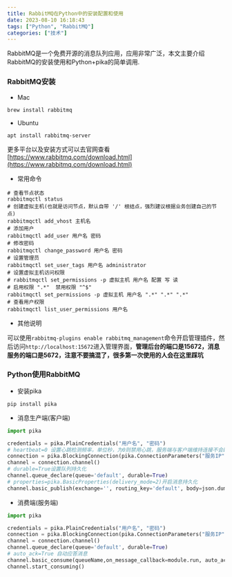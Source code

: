 ```yaml
---
title: RabbitMQ在Python中的安装配置和使用
date: 2023-08-10 16:18:43
tags: ["Python", "RabbitMQ"]
categories: ["技术"]
---
```


RabbitMQ是一个免费开源的消息队列应用，应用非常广泛，本文主要介绍RabbitMQ的安装使用和Python+pika的简单调用.

<!-- more -->

### RabbitMQ安装

 - Mac

```
brew install rabbitmq
```
 - Ubuntu

```
apt install rabbitmq-server
```

更多平台以及安装方式可以去官网查看[https://www.rabbitmq.com/download.html](https://www.rabbitmq.com/download.html)

 - 常用命令

```shell
# 查看节点状态
rabbitmqctl status
# 创建虚拟主机(也就是访问节点，默认自带 '/' 根结点，强烈建议根据业务创建自己的节点)
rabbitmqctl add_vhost 主机名
# 添加用户
rabbitmqctl add_user 用户名 密码
# 修改密码
rabbitmqctl change_password 用户名 密码
# 设置管理员
rabbitmqctl set_user_tags 用户名 administrator
# 设置虚拟主机访问权限
# rabbitmqctl set_permissions -p 虚拟主机 用户名 配置 写 读
# 启用权限 ".*"  禁用权限 "^$"
rabbitmqctl set_permissions -p 虚拟主机 用户名 ".*" ".*" ".*"
# 查看用户权限
rabbitmqctl list_user_permissions 用户名
```

 - 其他说明

可以使用`rabbitmq-plugins enable rabbitmq_management`命令开启管理插件，然后访问`http://localhost:15672`进入管理界面，**管理后台的端口是15672，消息服务的端口是5672，注意不要搞混了，很多第一次使用的人会在这里踩坑**

### Python使用RabbitMQ

 - 安装pika

```
pip install pika
```

 - 消息生产端(客户端)

```python
import pika

credentials = pika.PlainCredentials("用户名", "密码")
# heartbeat=0 设置心跳检测频率，单位秒，为0则禁用心跳，服务端与客户端维持连接不会断开
connection = pika.BlockingConnection(pika.ConnectionParameters("服务IP", "端口", credentials=credentials, heartbeat=0, virtual_host="虚拟主机"))
channel = connection.channel()
# durable=True设置队列持久化
channel.queue_declare(queue='default', durable=True)
# properties=pika.BasicProperties(delivery_mode=2)开启消息持久化
channel.basic_publish(exchange='', routing_key='default', body=json.dumps({"url": url, "data": data}, ensure_ascii=False), properties=pika.BasicProperties(delivery_mode=2))
```

 - 消费端(服务端)

```python
import pika

credentials = pika.PlainCredentials("用户名", "密码")
connection = pika.BlockingConnection(pika.ConnectionParameters("服务IP", "端口", credentials=credentials, heartbeat=0, virtual_host="虚拟主机"))
channel = connection.channel()
channel.queue_declare(queue='default', durable=True)
# auto_ack=True 自动应答消息
channel.basic_consume(queueName,on_message_callback=module.run, auto_ack=True)
channel.start_consuming()
```
